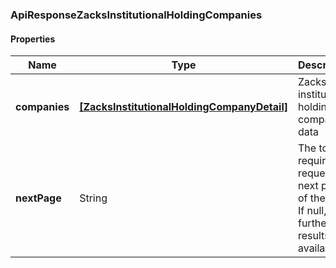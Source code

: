 
[//]: # (CLASS:ApiResponseZacksInstitutionalHoldingCompanies)

[//]: # (KIND:object)

### ApiResponseZacksInstitutionalHoldingCompanies

#### Properties

[//]: # (START_DEFINITION)

Name | Type | Description
------------ | ------------- | -------------
**companies** | [**[ZacksInstitutionalHoldingCompanyDetail]**](ZacksInstitutionalHoldingCompanyDetail.md) | Zacks institutional holding company data &nbsp;
**nextPage** | String | The token required to request the next page of the data. If null, no further results are available. &nbsp;

[//]: # (END_DEFINITION)


[//]: # (CONTAINED_CLASS:ZacksInstitutionalHoldingCompanyDetail)





